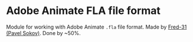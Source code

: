 # Adobe Animate FLA file format

Module for working with Adobe Animate `.fla` file format. Made by <a href="github.com/Fred-31">Fred-31 (Pavel Sokov)</a>.
Done by ~50%.
